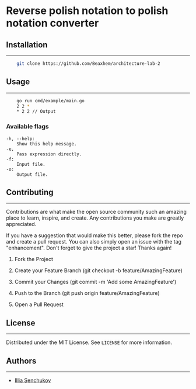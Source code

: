 # Reverse polish notation to polish notation converter

## Installation

---

```bash
    git clone https://github.com/Beaxhem/architecture-lab-2
```

## Usage

---

```bash
    go run cmd/example/main.go
    2 2 *
    * 2 2 // Output
```

### Available flags

    -h, --help:
        Show this help message.
    -e, 
        Pass expression directly.
    -f:
        Input file.
    -o:
        Output file.

## Contributing

---

Contributions are what make the open source community such an amazing place to learn, inspire, and create. Any contributions you make are greatly appreciated.

If you have a suggestion that would make this better, please fork the repo and create a pull request. You can also simply open an issue with the tag "enhancement". Don't forget to give the project a star! Thanks again!

1. Fork the Project

2. Create your Feature Branch (git checkout -b feature/AmazingFeature)

3. Commit your Changes (git commit -m 'Add some AmazingFeature')

4. Push to the Branch (git push origin feature/AmazingFeature)

5. Open a Pull Request

## License

---

Distributed under the MIT License. See `LICENSE` for more information.

## Authors

---

- [Illia Senchukov](http://github.com/Beaxhem)